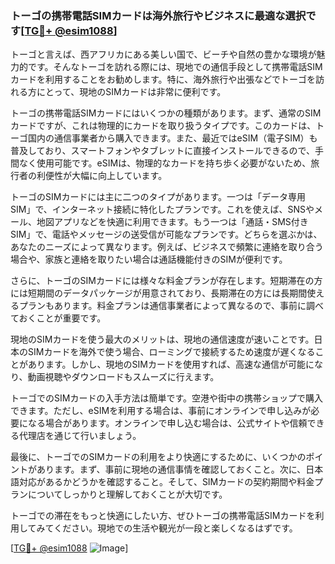 ### トーゴの携帯電話SIMカードは海外旅行やビジネスに最適な選択です[[TG💪+ @esim1088](https://t.me/s/esim1088)]

トーゴと言えば、西アフリカにある美しい国で、ビーチや自然の豊かな環境が魅力的です。そんなトーゴを訪れる際には、現地での通信手段として携帯電話SIMカードを利用することをお勧めします。特に、海外旅行や出張などでトーゴを訪れる方にとって、現地のSIMカードは非常に便利です。

トーゴの携帯電話SIMカードにはいくつかの種類があります。まず、通常のSIMカードですが、これは物理的にカードを取り扱うタイプです。このカードは、トーゴ国内の通信事業者から購入できます。また、最近ではeSIM（電子SIM）も普及しており、スマートフォンやタブレットに直接インストールできるので、手間なく使用可能です。eSIMは、物理的なカードを持ち歩く必要がないため、旅行者の利便性が大幅に向上しています。

トーゴのSIMカードには主に二つのタイプがあります。一つは「データ専用SIM」で、インターネット接続に特化したプランです。これを使えば、SNSやメール、地図アプリなどを快適に利用できます。もう一つは「通話・SMS付きSIM」で、電話やメッセージの送受信が可能なプランです。どちらを選ぶかは、あなたのニーズによって異なります。例えば、ビジネスで頻繁に連絡を取り合う場合や、家族と連絡を取りたい場合は通話機能付きのSIMが便利です。

さらに、トーゴのSIMカードには様々な料金プランが存在します。短期滞在の方には短期間のデータパッケージが用意されており、長期滞在の方には長期間使えるプランもあります。料金プランは通信事業者によって異なるので、事前に調べておくことが重要です。

現地のSIMカードを使う最大のメリットは、現地の通信速度が速いことです。日本のSIMカードを海外で使う場合、ローミングで接続するため速度が遅くなることがあります。しかし、現地のSIMカードを使用すれば、高速な通信が可能になり、動画視聴やダウンロードもスムーズに行えます。

トーゴでのSIMカードの入手方法は簡単です。空港や街中の携帯ショップで購入できます。ただし、eSIMを利用する場合は、事前にオンラインで申し込みが必要になる場合があります。オンラインで申し込む場合は、公式サイトや信頼できる代理店を通じて行いましょう。

最後に、トーゴでのSIMカードの利用をより快適にするために、いくつかのポイントがあります。まず、事前に現地の通信事情を確認しておくこと。次に、日本語対応があるかどうかを確認すること。そして、SIMカードの契約期間や料金プランについてしっかりと理解しておくことが大切です。

トーゴでの滞在をもっと快適にしたい方、ぜひトーゴの携帯電話SIMカードを利用してみてください。現地での生活や観光が一段と楽しくなるはずです。

[[TG💪+ @esim1088](https://t.me/s/esim1088) ![Image](https://i.postimg.cc/Y0z9fWf4/image.png)]